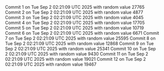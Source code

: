 Commit 1 on Tue Sep  2 02:21:09 UTC 2025 with random value 27765
Commit 2 on Tue Sep  2 02:21:09 UTC 2025 with random value 4877
Commit 3 on Tue Sep  2 02:21:09 UTC 2025 with random value 4045
Commit 4 on Tue Sep  2 02:21:09 UTC 2025 with random value 17705
Commit 5 on Tue Sep  2 02:21:09 UTC 2025 with random value 10719
Commit 6 on Tue Sep  2 02:21:09 UTC 2025 with random value 6671
Commit 7 on Tue Sep  2 02:21:09 UTC 2025 with random value 25595
Commit 8 on Tue Sep  2 02:21:09 UTC 2025 with random value 12868
Commit 9 on Tue Sep  2 02:21:09 UTC 2025 with random value 25341
Commit 10 on Tue Sep  2 02:21:09 UTC 2025 with random value 9430
Commit 11 on Tue Sep  2 02:21:09 UTC 2025 with random value 19021
Commit 12 on Tue Sep  2 02:21:09 UTC 2025 with random value 19467
